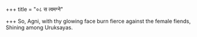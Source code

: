 +++
title = "०८ स त्वमग्ने"

+++
So, Agni, with thy glowing face burn fierce against the female fiends,  
     Shining among Uruksayas.